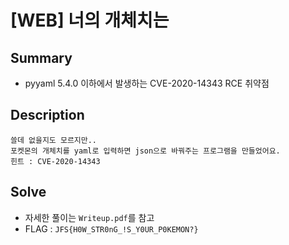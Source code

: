 # [WEB] 너의 개체치는

## Summary
- pyyaml 5.4.0 이하에서 발생하는 CVE-2020-14343 RCE 취약점

## Description
```
쓸데 없을지도 모르지만..
포켓몬의 개체치를 yaml로 입력하면 json으로 바꿔주는 프로그램을 만들었어요.
힌트 : CVE-2020-14343
```

## Solve
- 자세한 풀이는 `Writeup.pdf`를 참고
- FLAG : `JFS{H0W_STR0nG_!S_Y0UR_P0KEMON?}`